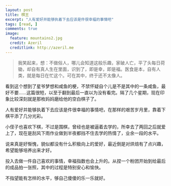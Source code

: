 ```yaml
---
layout: post
title: 棋王
excerpt: "人有爱好并能够执着下去应该是件很幸福的事情吧"
tags: [read, ]
comments: true
image:
  feature: mountains2.jpg
  credit: Azeril
  creditlink: http://azeril.me
---
```

> 我笑起来，想：不做俗人，哪儿会知道这般乐趣，家破人亡，平了头每日荷锄，却自有真人生在里面，识到了，即是幸，即是福。医食是本，自有人类，就是每日在忙这个。可在其中，终于还不太像人。看到这个想到了星爷梦想和咸鱼的梗，不禁怀疑自个儿是不是其中的一条咸鱼，最好不要……这篇很短，以至于翻到最后一直以为没有看完。隔了几个星期，现在印象比较深刻就是那枚妈妈磨给他的空白棋子了。

人有爱好并能够执着下去应该是件很幸福的事情吧，在那样的艰苦岁月里，靠着下棋平添了几分光彩。

小侄子也喜欢下棋，不过是围棋，曾经也是被逼着去学的，所幸去了两回之后就爱上了，现在是刮风下雨作业做到半夜都挡不住去学的热情了，业余一段的水平。

说来真是好惭愧，貌似都没有什么积极向上的爱好，最近倒是对烘焙有了点兴趣，希望能够培养出来才好。

投入去做一件自己喜欢的事情，幸福指数也会上升的。从捏一个粉团开始到给最后的成品拍一张照，其中的过程是特别安心和愉快。

不指望能有怎样的水平，够自己傻傻的乐一乐就好。